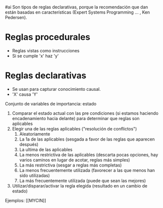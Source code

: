#ai 
Son tipos de reglas declarativas, porque la recomendación que dan están basadas en características (Expert Systems Programming ... , Ken Pedersen). 

# Reglas procedurales 

- Reglas vistas como instrucciones
- Si se cumple 'x' haz 'y'

# Reglas declarativas

- Se usan para capturar conocimiento causal. 
- 'X' causa 'Y'

Conjunto de variables de importancia: estado

1. Comparar el estado actual con las pre condiciones (si estamos haciendo encadenamiento hacia delante) para determinar que reglas son aplicables
2. Elegir una de las reglas aplicables ("resolución de conflictos")
	1. Aleatoriamente
	2. La 1a de las aplicables (sesgada a favor de las reglas que aparecen después)
	3. La ultima de las aplicables
	4. La menos restrictiva de las aplicables (descarta pocas opciones, hay varios caminos en lugar de acotar, reglas más simples)
	5. La más restrictiva (sesgar a reglas más completas)
	6. La menos frecuentemente utilizada (favorecer a las que menos han sido utilizadas)
	7. La más frecuentemente utilizada (puede que sean las mejores)
3. Utilizar/disparar/activar la regla elegida (resultado en un cambio de estado)

Ejemplos: [[MYCIN]]